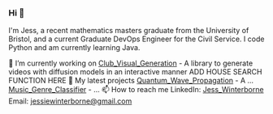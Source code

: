 ### Hi 👋

I'm Jess, a recent mathematics masters graduate from the University of Bristol, and a current Graduate DevOps Engineer for the Civil Service. I code Python and am currently learning Java.

🔭 I’m currently working on
[Club_Visual_Generation](https://github.com/JessWinterborne/Club_Visual_Generation) - A library to generate videos with diffusion models in an interactive manner
ADD HOUSE SEARCH FUNCTION HERE
🌱 My latest projects
[Quantum_Wave_Propagation](https://github.com/JessWinterborne/Quantum_Wave_Propagation) - A ...
[Music_Genre_Classifier](https://github.com/JessWinterborne/Music_Genre_Classifier) - ...
📫 How to reach me
LinkedIn: [Jess_Winterborne](https://www.linkedin.com/in/jess-winterborne/)
Email: jessiewinterborne@gmail.com


<!--
**JessWinterborne/JessWinterborne** is a ✨ _special_ ✨ repository because its `README.md` (this file) appears on your GitHub profile.

Here are some ideas to get you started:

- 🔭 I’m currently working on ...
- 🌱 I’m currently learning ...
- 👯 I’m looking to collaborate on ...
- 🤔 I’m looking for help with ...
- 💬 Ask me about ...
- 📫 How to reach me: ...
- 😄 Pronouns: ...
- ⚡ Fun fact: ...
-->
